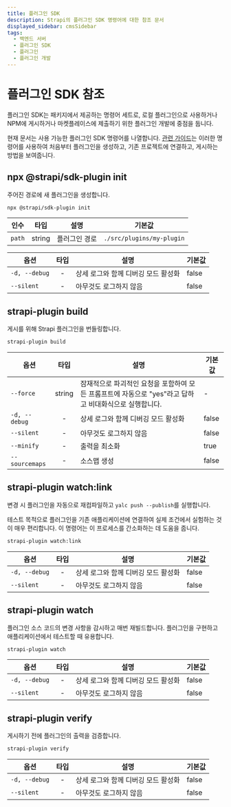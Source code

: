 ```yaml
---
title: 플러그인 SDK
description: Strapi의 플러그인 SDK 명령어에 대한 참조 문서
displayed_sidebar: cmsSidebar
tags:
  - 백엔드 서버
  - 플러그인 SDK
  - 플러그인
  - 플러그인 개발
---
```


# 플러그인 SDK 참조

플러그인 SDK는 <ExternalLink to="https://github.com/strapi/sdk-plugin" text="@strapi/sdk-plugin"/> 패키지에서 제공하는 명령어 세트로, 로컬 플러그인으로 사용하거나 NPM에 게시하거나 마켓플레이스에 제출하기 위한 플러그인 개발에 중점을 둡니다.

현재 문서는 사용 가능한 플러그인 SDK 명령어를 나열합니다. [관련 가이드](/cms/plugins-development/create-a-plugin)는 이러한 명령어를 사용하여 처음부터 플러그인을 생성하고, 기존 프로젝트에 연결하고, 게시하는 방법을 보여줍니다.

## npx @strapi/sdk-plugin init

주어진 경로에 새 플러그인을 생성합니다.

```bash
npx @strapi/sdk-plugin init
```

| 인수    |  타입  | 설명               | 기본값                     |
| --------- | :----: | ------------------ | ------------------------- |
| `path`    | string | 플러그인 경로       | `./src/plugins/my-plugin` |

| 옵션           | 타입 | 설명                                    | 기본값 |
| ------------- | :--: | --------------------------------------- | ------- |
| `-d, --debug` |  -   | 상세 로그와 함께 디버깅 모드 활성화        | false   |
| `--silent`    |  -   | 아무것도 로그하지 않음                   | false   |

## strapi-plugin build

게시를 위해 Strapi 플러그인을 번들링합니다.

```bash
strapi-plugin build
```

| 옵션           |  타입  | 설명                                                                                                       | 기본값 |
| -------------- | :----: | ----------------------------------------------------------------------------------------------------------------- | ------- |
| `--force`      | string | 잠재적으로 파괴적인 요청을 포함하여 모든 프롬프트에 자동으로 "yes"라고 답하고 비대화식으로 실행합니다. | -       |
| `-d, --debug`  |   -    | 상세 로그와 함께 디버깅 모드 활성화                                                                           | false   |
| `--silent`     |   -    | 아무것도 로그하지 않음                                                                                               | false   |
| `--minify`     |   -    | 출력을 최소화                                                                                                 | true    |
| `--sourcemaps` |   -    | 소스맵 생성                                                                                                | false   |

## strapi-plugin watch:link

변경 시 플러그인을 자동으로 재컴파일하고 `yalc push --publish`를 실행합니다.

테스트 목적으로 플러그인을 기존 애플리케이션에 연결하여 실제 조건에서 실험하는 것이 매우 편리합니다. 이 명령어는 이 프로세스를 간소화하는 데 도움을 줍니다.

```bash
strapi-plugin watch:link
```

| 옵션           | 타입 | 설명                                    | 기본값 |
| ------------- | :--: | --------------------------------------- | ------- |
| `-d, --debug` |  -   | 상세 로그와 함께 디버깅 모드 활성화        | false   |
| `--silent`    |  -   | 아무것도 로그하지 않음                   | false   |

## strapi-plugin watch

플러그인 소스 코드의 변경 사항을 감시하고 매번 재빌드합니다. 플러그인을 구현하고 애플리케이션에서 테스트할 때 유용합니다.

```bash
strapi-plugin watch
```

| 옵션           | 타입 | 설명                                    | 기본값 |
| ------------- | :--: | --------------------------------------- | ------- |
| `-d, --debug` |  -   | 상세 로그와 함께 디버깅 모드 활성화        | false   |
| `--silent`    |  -   | 아무것도 로그하지 않음                   | false   |

## strapi-plugin verify

게시하기 전에 플러그인의 출력을 검증합니다.

```bash
strapi-plugin verify
```

| 옵션           | 타입 | 설명                                    | 기본값 |
| ------------- | :--: | --------------------------------------- | ------- |
| `-d, --debug` |  -   | 상세 로그와 함께 디버깅 모드 활성화        | false   |
| `--silent`    |  -   | 아무것도 로그하지 않음                   | false   |
